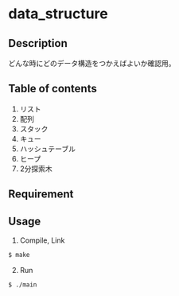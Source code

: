 # data_structure

## Description
どんな時にどのデータ構造をつかえばよいか確認用。

## Table of contents
1. リスト
2. 配列
3. スタック
4. キュー
5. ハッシュテーブル
6. ヒープ
7. 2分探索木

## Requirement

## Usage
1. Compile, Link
```bash
$ make
```

2. Run
```bash
$ ./main
```